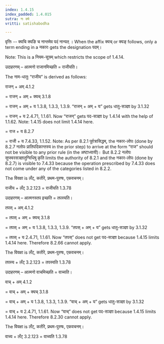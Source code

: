 ```yaml
---
index: 1.4.15
index_padded: 1.4.015
sutra: नः क्ये
vritti: satishabodha

---
```

वृत्तिः -- क्यचि क्यङि च नान्तमेव पदं नान्यत् । When the affix क्यच् or क्यङ् follows, only a term ending in a नकारः gets the designation पदम्।

Note: This is a नियम-सूत्रम् which restricts the scope of 1.4.14.


उदाहरणम् – आत्मनो राजानमिच्छति = राजीयति।


The नाम-धातुः “राजीय” is derived as follows:

राजन् + अम् 4.1.2

= राजन् + अम् + क्यच् 3.1.8

= राजन् + अम् + य 1.3.8, 1.3.3, 1.3.9. “राजन् + अम् + य” gets धातु-सञ्ज्ञा by 3.1.32

= राजन् + य 2.4.71, 1.1.61. Now “राजन्” gets पद-सञ्ज्ञा by 1.4.14 with the help of 1.1.62. Note: 1.4.15 does not limit 1.4.14 here.

= राज + य 8.2.7

= राजी + य 7.4.33, 1.1.52. Note: As per 8.2.1 पूर्वत्रासिद्धम्, the नकार-लोपः (done by 8.2.7 नलोपः प्रातिपदिकान्तस्य in the prior step) to arrive at the form “राज” should not be visible to any prior rule (in the अष्टाध्यायी)। But 8.2.2 नलोपः सुप्स्वरसञ्ज्ञातुग्विधिषु कृति limits the authority of 8.2.1 and the नकार-लोपः (done by 8.2.7) is visible to 7.4.33 because the operation prescribed by 7.4.33 does not come under any of the categories listed in 8.2.2.


The विवक्षा is लँट्, कर्तरि, प्रथम-पुरुषः, एकवचनम्।

राजीय + लँट् 3.2.123 = राजीयति 1.3.78


उदाहरणम् – आत्मनस्तप इच्छति = तपस्यति।

तपस् + अम् 4.1.2

= तपस् + अम् + क्यच् 3.1.8

= तपस् + अम् + य 1.3.8, 1.3.3, 1.3.9. “तपस् + अम् + य” gets धातु-सञ्ज्ञा by 3.1.32

= तपस् + य 2.4.71, 1.1.61. Now “तपस्” does not get पद-सञ्ज्ञा because 1.4.15 limits 1.4.14 here. Therefore 8.2.66 cannot apply.


The विवक्षा is लँट्, कर्तरि, प्रथम-पुरुषः, एकवचनम्।

तपस्य + लँट् 3.2.123 = तपस्यति 1.3.78


उदाहरणम् – आत्मनो वाचमिच्छति = वाच्यति।

वाच् + अम् 4.1.2

= वाच् + अम् + क्यच् 3.1.8

= वाच् + अम् + य 1.3.8, 1.3.3, 1.3.9. “वाच् + अम् + य” gets धातु-सञ्ज्ञा by 3.1.32

= वाच् + य 2.4.71, 1.1.61. Now “वाच्” does not get पद-सञ्ज्ञा because 1.4.15 limits 1.4.14 here. Therefore 8.2.30 cannot apply.


The विवक्षा is लँट्, कर्तरि, प्रथम-पुरुषः, एकवचनम्।

वाच्य + लँट् 3.2.123 = वाच्यति 1.3.78